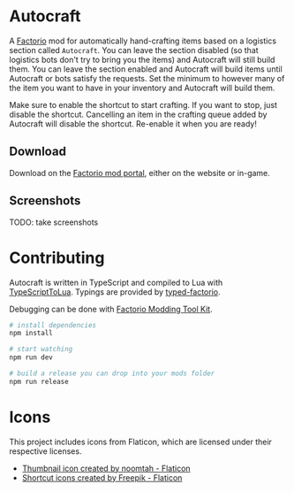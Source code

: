 # Autocraft

A [Factorio](https://factorio.com/) mod for automatically hand-crafting items based on
a logistics section called `Autocraft`. You can leave the section disabled (so that logistics bots
don't try to bring you the items) and Autocraft will still build them. You can leave the section
enabled and Autocraft will build items until Autocraft or bots satisfy the requests. Set the
minimum to however many of the item you want to have in your inventory and Autocraft will build them.

Make sure to enable the shortcut to start crafting. If you want to stop, just disable the shortcut.
Cancelling an item in the crafting queue added by Autocraft will disable the shortcut. Re-enable
it when you are ready!

## Download

Download on the [Factorio mod portal](https://mods.factorio.com/mod/autocraft-logistics),
either on the website or in-game.

## Screenshots

TODO: take screenshots

# Contributing

Autocraft is written in TypeScript and compiled to Lua with [TypeScriptToLua](https://typescripttolua.github.io/).
Typings are provided by [typed-factorio](https://github.com/GlassBricks/typed-factorio).

Debugging can be done with [Factorio Modding Tool Kit](https://github.com/justarandomgeek/vscode-factoriomod-debug).

```bash
# install dependencies
npm install

# start watching
npm run dev

# build a release you can drop into your mods folder
npm run release
```

# Icons

This project includes icons from Flaticon, which are licensed under their respective licenses.

- <a href="https://www.flaticon.com/free-icons/busy" title="busy icons">Thumbnail icon created by noomtah - Flaticon</a>
- <a href="https://www.flaticon.com/free-icons/automation" title="automation icons">Shortcut icons created by Freepik - Flaticon</a>
